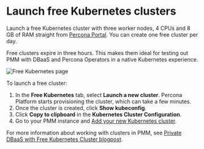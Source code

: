 # Launch free Kubernetes clusters

Launch a free Kubernetes cluster with three worker nodes, 4 CPUs and 8 GB of RAM straight from [Percona Portal](https://portal.percona.com). You can create one free cluster per day. 

Free clusters expire in three hours. This makes them ideal for testing out PMM with DBaaS and Percona Operators in a native Kubernetes experience. 

![Free Kubernetes page](../../portal-doc/docs/images/K8page.png)


To launch a free cluster:

1. In the **Free Kubernetes** tab, select **Launch a new cluster**. Percona Platform starts provisioning the cluster, which can take a few minutes.  
2. Once the cluster is created, click **Show kubeconfig**.
3. Click **Copy to clipboard** in the **Kubernetes Cluster Configuration**.
4. Go to your PMM instance and [Add your new Kubernetes cluster](https://docs.percona.com/percona-monitoring-and-management/using/dbaas.html#kubernetes-clusters).

For more information about working with clusters in PMM, see [Private DBaaS with Free Kubernetes Cluster blogpost](https://www.percona.com/blog/private-dbaas-with-free-kubernetes-cluster/).
